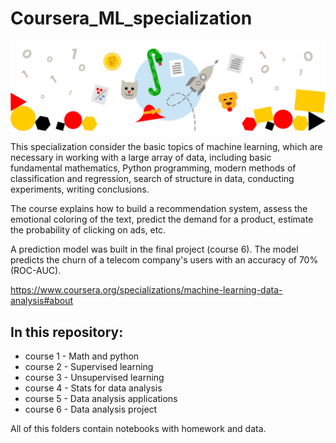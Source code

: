 # Coursera_ML_specialization

![Screenshot](spec.jpg)

This specialization consider the basic topics of machine learning, which are necessary in working with a large array of data, including basic fundamental mathematics, Python programming, modern methods of classification and regression, search of structure in data, conducting experiments, writing conclusions.

The course explains how to build a recommendation system, assess the emotional coloring of the text, predict the demand for a product, estimate the probability of clicking on ads, etc.

A prediction model was built in the final project (course 6). The model predicts the churn of a telecom company's users with an accuracy of 70% (ROC-AUC).

https://www.coursera.org/specializations/machine-learning-data-analysis#about

## In this repository:

* course 1 - Math and python 
* course 2 - Supervised learning 
* course 3 - Unsupervised learning 
* course 4 - Stats for data analysis
* course 5 - Data analysis applications
* course 6 - Data analysis project

All of this folders contain notebooks with homework and data.
